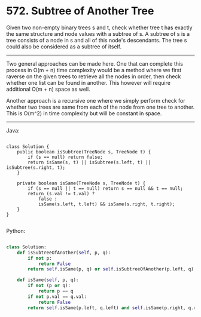 # 572. Subtree of Another Tree

Given two non-empty binary trees s and t, check whether tree t has exactly the
same structure and node values with a subtree of s. A subtree of s is a tree
consists of a node in s and all of this node's descendants. The tree s could
also be considered as a subtree of itself.

---

Two general approaches can be made here. One that can complete this process in
O(m + n) time complexity would be a method where we first raverse on the given
trees to retrieve all the nodes in order, then check whether one list can be
found in another. This however will require additional O(m + n) space as well.

Another approach is a recursive one where we simply perform check for whether
two trees are same from each of the node from one tree to another. This is
O(m^2) in time complexity but will be constant in space.

---

Java:

```

class Solution {
    public boolean isSubtree(TreeNode s, TreeNode t) {
        if (s == null) return false;
        return isSame(s, t) || isSubtree(s.left, t) || isSubtree(s.right, t);
    }

    private boolean isSame(TreeNode s, TreeNode t) {
        if (s == null || t == null) return s == null && t == null;
        return (s.val != t.val) ? 
            false :
            isSame(s.left, t.left) && isSame(s.right, t.right);
    }
}


```

Python:

```python

class Solution:
    def isSubtreeOfAnother(self, p, q):
        if not p:
            return False
        return self.isSame(p, q) or self.isSubtreeOfAnother(p.left, q) or self.isSubtreeOfAnother(p.right, q)

    def isSame(self, p, q):
        if not (p or q):
            return p == q
        if not p.val == q.val:
            return False
        return self.isSame(p.left, q.left) and self.isSame(p.right, q.right)
```
